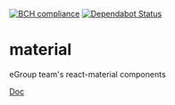 [![BCH compliance](https://bettercodehub.com/edge/badge/abrcdf1023/egroup-material?branch=master)](https://bettercodehub.com/)
[![Dependabot Status](https://api.dependabot.com/badges/status?host=github&repo=abrcdf1023/egroup-material)](https://dependabot.com)

# material
eGroup team's react-material components

[Doc](https://egroupteam.github.io/material/?selectedKind=Components&selectedStory=Container&full=0&addons=1&stories=1&panelRight=0&addonPanel=storybook%2Factions%2Factions-panel)
